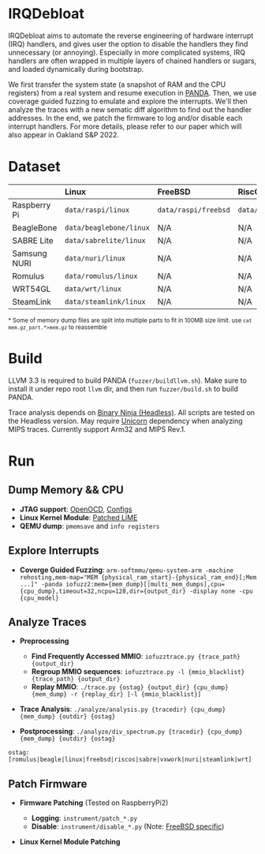 # IRQDebloat

IRQDebloat aims to automate the reverse engineering of hardware interrupt (IRQ) handlers, and gives user the option to disable the handlers they find unnecessary (or annoying).
Especially in more complicated systems, IRQ handlers are often wrapped in multiple layers of chained handlers or sugars, and loaded dynamically during bootstrap.

We first transfer the system state (a snapshot of RAM and the CPU registers) from a real system and resume execution in [PANDA](https://panda.re). Then, we use coverage guided fuzzing to emulate and explore the interrupts. We'll then analyze the traces
 with a new sematic diff algorithm to find out the handler addresses. In the end, we patch the firmware to log and/or disable each interrupt handlers.
For more details, please refer to our paper which will also appear in Oakland S&P 2022.

# Dataset

|                   | Linux              | FreeBSD              | RiscOS                | VxWorks           | MMIO blacklist |
| :---------------- | :----------------- | :------------------- | :-------------------- | :---------------- | :------------- |
| Raspberry Pi      | `data/raspi/linux` | `data/raspi/freebsd` | `data/raspi/riscos`   | N/A               | `data/raspi/raspi.bl` |
| BeagleBone        | `data/beaglebone/linux` | N/A             | N/A                   | N/A               | `data/beaglebone/beagle.bl` |
| SABRE Lite        | `data/sabrelite/linux`  | N/A             | N/A                   | `data/sabrelite/vxworks` | `data/sabrelite/sabrelite.bl` |
| Samsung NURI      | `data/nuri/linux`  | N/A                  | N/A                   | N/A               | `data/nuri/nuri.bl` |
| Romulus           | `data/romulus/linux`    | N/A             | N/A                   | N/A               | `data/romulus/romulus.bl` |
| WRT54GL           | `data/wrt/linux`   | N/A                  | N/A                   | N/A               | N/A |
| SteamLink         | `data/steamlink/linux`  | N/A             | N/A                   | N/A               | N/A |

<sup> * Some of memory dump files are split into multiple parts to fit in 100MB size limit. use `cat mem.gz_part.*>mem.gz` to reassemble </sup>

# Build

LLVM 3.3 is required to build PANDA (`fuzzer/buildllvm.sh`). Make sure to install it under repo root `llvm` dir, and then 
run `fuzzer/build.sh` to build PANDA.

Trace analysis depends on [Binary Ninja (Headless)](https://binary.ninja). All scripts are tested on the Headless version.
May require [Unicorn](https://www.unicorn-engine.org) dependency when analyzing MIPS traces. Currently support Arm32 and MIPS Rev.1.

# Run

## Dump Memory && CPU

- **JTAG support**: [OpenOCD](https://github.com/HighW4y2H3ll/openocd/tree/raspi2b_v1.2), [Configs](jtag)
- **Linux Kernel Module**: [Patched LiME](https://github.com/HighW4y2H3ll/LiME)
- **QEMU dump**: `pmemsave` and `info registers`

## Explore Interrupts

- **Coverge Guided Fuzzing**: `arm-softmmu/qemu-system-arm -machine rehosting,mem-map="MEM {physical_ram_start}-{physical_ram_end}[;Mem ...]" -panda iofuzz2:mem={mem_dump}[|multi_mem_dumps],cpu={cpu_dump},timeout=32,ncpu=128,dir={output_dir} -display none -cpu {cpu_model}`

## Analyze Traces

- **Preprocessing**

  - **Find Frequently Accessed MMIO**: `iofuzztrace.py {trace_path} {output_dir}`
  - **Regroup MMIO sequences**: `iofuzztrace.py -l {mmio_blacklist} {trace_path} {output_dir}`
  - **Replay MMIO**: `./trace.py {ostag} {output_dir} {cpu_dump} {mem_dump} -r {replay_dir} [-l {mmio_blacklist}]`

- **Trace Analysis**: `./analyze/analysis.py {tracedir} {cpu_dump} {mem_dump} {outdir} {ostag}`

- **Postprocessing**: `./analyze/div_spectrum.py {tracedir} {cpu_dump} {mem_dump} {outdir} {ostag}`

`ostag: [romulus|beagle|linux|freebsd|riscos|sabre|vxwork|nuri|steamlink|wrt]`

## Patch Firmware

- **Firmware Patching** (Tested on RaspberryPi2)
  - **Logging**: `instrument/patch_*.py`
  - **Disable**: `instrument/disable_*.py`
(Note: [FreeBSD specific](instrument/fckbsd.py))

- **Linux Kernel Module Patching**


